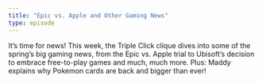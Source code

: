 ```yaml
---
title: "Epic vs. Apple and Other Gaming News"
type: episode
---
```

It’s time for news! This week, the Triple Click clique dives into some of the spring’s big gaming news, from the Epic vs. Apple trial to Ubisoft’s decision to embrace free-to-play games and much, much more. Plus: Maddy explains why Pokemon cards are back and bigger than ever!